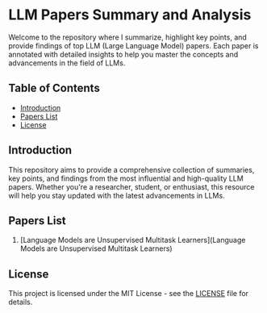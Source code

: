 # LLM Papers Summary and Analysis

Welcome to the repository where I summarize, highlight key points, and provide findings of top LLM (Large Language Model) papers. Each paper is annotated with detailed insights to help you master the concepts and advancements in the field of LLMs.

## Table of Contents
- [Introduction](#introduction)
- [Papers List](#papers-list)
- [License](#license)

## Introduction
This repository aims to provide a comprehensive collection of summaries, key points, and findings from the most influential and high-quality LLM papers. Whether you're a researcher, student, or enthusiast, this resource will help you stay updated with the latest advancements in LLMs.

## Papers List
1. [Language Models are Unsupervised Multitask Learners](Language Models are Unsupervised Multitask Learners)

## License
This project is licensed under the MIT License - see the [LICENSE](LICENSE) file for details.

